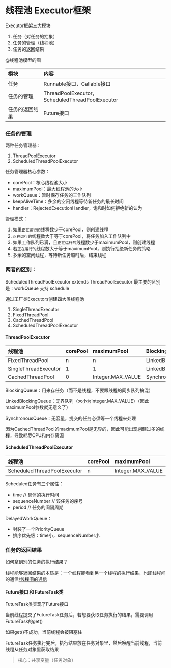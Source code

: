 # 线程池 Executor框架

Executor框架三大模块

1. 任务（对任务的抽象）
2. 任务的管理（线程池）
3. 任务的返回结果

@线程池模型的图

| 模块 | 内容 |
| :--- | :--- |
| 任务 | Runnable接口，Callable接口 |
| 任务的管理 | ThreadPoolExecutor，ScheduledThreadPoolExecutor |
| 任务的返回结果 | Future接口 |

### 任务的管理

两种任务管理器：

1. ThreadPoolExecutor
2. ScheduledThreadPoolExecutor

任务管理器核心参数：

* corePool：核心线程池大小
* maximumPool：最大线程池的大小
* workQueue：暂时保存任务的工作队列
* keepAliveTime：多余的空闲线程等待新任务的最长时间
* handler：RejectedExecutionHandler，饱和时如何拒绝新的认为

管理模式：

1. 如果`正在运行的`线程数少于corePool，则创建线程
2. `正在运行的`线程数大于等于corePool，将任务加入工作队列中
3. 如果工作队列已满，且`正在运行的`线程数少于maximumPool，则创建线程
4. 若`正在运行的`线程数大于等于maximumPool，则执行拒绝新任务的策略
5. 多余的空闲线程，等待新任务超时后，结束线程


### 两者的区别：

ScheduledThreadPoolExecutor extends ThreadPoolExecutor
最主要的区别是：workQueue 支持 schedule


通过工厂类Executors创建四大类线程池

1. SingleThreadExecutor
2. FixedThreadPool
3. CachedThreadPool
4. ScheduledThreadPoolExecutor

#### ThreadPoolExecutor

| 线程池 | corePool | maximumPool | BlockingQueue | keepAliveTime |
| :--- | :--- | :--- | :--- | :--- |
| FixedThreadPool | n | n | LinkedBlockingQueue | 0 |
| SingleThreadExecutor | 1 | 1 | LinkedBlockingQueue | 0 |
| CachedThreadPool | 0 | Integer.MAX\_VALUE | SynchronousQueue | 60s |

BlockingQueue：用来存任务（而不是线程，不要跟线程的同步队列搞混）

LinkedBlockingQueue：无界队列（大小为Integer.MAX\_VALUE）（因此maximumPool参数就无意义了）

SynchronousQueue：无容量，提交的任务必须等一个线程来处理

因为CachedThreadPool的maximumPool是无界的，因此可能出现创建过多的线程，导致耗尽CPU和内存资源

#### ScheduledThreadPoolExecutor

| 线程池 | corePool | maximumPool | BlockingQueue | keepAliveTime |
| :--- | :--- | :--- | :--- | :--- |
| ScheduledThreadPoolExecutor | n | Integer.MAX\_VALUE | DelayedWorkQueue | 0 |

Scheduled任务有三个属性：

* time // 具体的执行时间
* sequenceNumber // 该任务的序号
* period // 任务的间隔周期

DelayedWorkQueue：

* 封装了一个PriorityQueue
* 排序优先级：time小，sequenceNumber小

### 任务的返回结果

如何拿到别的任务的执行结果？

线程能够返回结果的本质是：一个线程能看到另一个线程的执行结果，也即线程间的通信[/线程间的通信](/线程间的通信)

#### Future接口 和 FutureTask类

FutureTask类实现了Future接口

当前线程提交了FutureTask任务后，若想要获取任务执行的结果，需要调用FutureTask的get\(\)

如果get\(\)不成功，当前线程会被阻塞住

FutureTask任务执行完后，执行结果放在任务对象里，然后唤醒当前线程，当前线程从任务对象里获取结果

> 核心：共享变量（任务对象）



